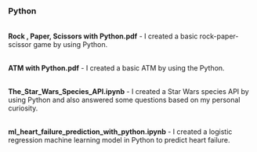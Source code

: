### Python
 
<br>**Rock , Paper, Scissors with Python.pdf** - I created a basic rock-paper-scissor game by using Python.

<br>**ATM with Python.pdf** - I created a basic ATM by using the Python.

<br>**The_Star_Wars_Species_API.ipynb** - I created a Star Wars species API by using Python and also answered some questions based on my personal curiosity.

<br>**ml_heart_failure_prediction_with_python.ipynb** - I created a logistic regression machine learning model in Python to predict heart failure.
